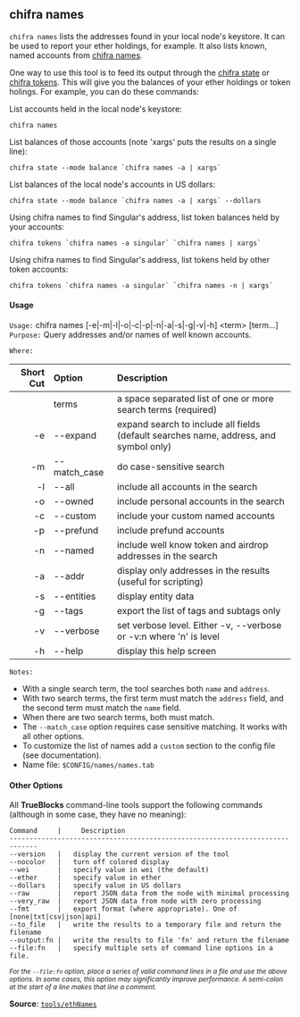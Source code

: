 ## chifra names

`chifra names` lists the addresses found in your local node's keystore. It can be used to report your ether holdings, for example. It also lists known, named accounts from [chifra names](../ethName/README.md).

One way to use this tool is to feed its output through the [chifra state](../getState/README.md) or [chifra tokens](../getTokenInfo/README.md). This will give you the balances of your ether holdings or token holings. For example, you can do these commands:

List accounts held in the local node's keystore:

    chifra names

List balances of those accounts (note 'xargs' puts the results on a single line):

    chifra state --mode balance `chifra names -a | xargs`
    
List balances of the local node's accounts in US dollars:

    chifra state --mode balance `chifra names -a | xargs` --dollars

Using chifra names to find Singular's address, list token balances held by your accounts:

    chifra tokens `chifra names -a singular` `chifra names | xargs`

Using chifra names to find Singular's address, list tokens held by other token accounts:

    chifra tokens `chifra names -a singular` `chifra names -n | xargs`

#### Usage

`Usage:`    chifra names [-e|-m|-l|-o|-c|-p|-n|-a|-s|-g|-v|-h] &lt;term&gt; [term...]  
`Purpose:`  Query addresses and/or names of well known accounts.

`Where:`  

| Short Cut | Option | Description |
| -------: | :------- | :------- |
|  | terms | a space separated list of one or more search terms (required) |
| -e | --expand | expand search to include all fields (default searches name, address, and symbol only) |
| -m | --match_case | do case-sensitive search |
| -l | --all | include all accounts in the search |
| -o | --owned | include personal accounts in the search |
| -c | --custom | include your custom named accounts |
| -p | --prefund | include prefund accounts |
| -n | --named | include well know token and airdrop addresses in the search |
| -a | --addr | display only addresses in the results (useful for scripting) |
| -s | --entities | display entity data |
| -g | --tags | export the list of tags and subtags only |
| -v | --verbose | set verbose level. Either -v, --verbose or -v:n where 'n' is level |
| -h | --help | display this help screen |

`Notes:`

- With a single search term, the tool searches both `name` and `address`.
- With two search terms, the first term must match the `address` field, and the second term must match the `name` field.
- When there are two search terms, both must match.
- The `--match_case` option requires case sensitive matching. It works with all other options.
- To customize the list of names add a `custom` section to the config file (see documentation).
- Name file: `$CONFIG/names/names.tab`

#### Other Options

All **TrueBlocks** command-line tools support the following commands (although in some case, they have no meaning):

    Command     |     Description
    -----------------------------------------------------------------------------
    --version   |   display the current version of the tool
    --nocolor   |   turn off colored display
    --wei       |   specify value in wei (the default)
    --ether     |   specify value in ether
    --dollars   |   specify value in US dollars
    --raw       |   report JSON data from the node with minimal processing
    --very_raw  |   report JSON data from node with zero processing
    --fmt       |   export format (where appropriate). One of [none|txt|csv|json|api]
    --to_file   |   write the results to a temporary file and return the filename
    --output:fn |   write the results to file 'fn' and return the filename
    --file:fn   |   specify multiple sets of command line options in a file.

<small>*For the `--file:fn` option, place a series of valid command lines in a file and use the above options. In some cases, this option may significantly improve performance. A semi-colon at the start of a line makes that line a comment.*</small>

**Source**: [`tools/ethNames`](https://github.com/TrueBlocks/trueblocks-core/tree/master/src/tools/ethNames)


